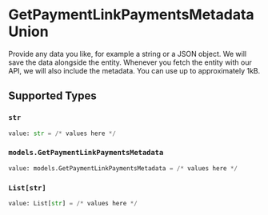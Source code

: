 # GetPaymentLinkPaymentsMetadataUnion

Provide any data you like, for example a string or a JSON object. We will save the data alongside the entity. Whenever
you fetch the entity with our API, we will also include the metadata. You can use up to approximately 1kB.


## Supported Types

### `str`

```python
value: str = /* values here */
```

### `models.GetPaymentLinkPaymentsMetadata`

```python
value: models.GetPaymentLinkPaymentsMetadata = /* values here */
```

### `List[str]`

```python
value: List[str] = /* values here */
```

